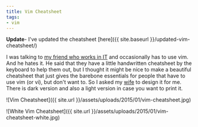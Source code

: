 ```yaml
---
title: Vim Cheatsheet
tags:
- vim
---
```


**Update**- I've updated the cheatsheet [here]({{ site.baseurl }}/updated-vim-cheatsheet/)

I was talking to [my friend who works in IT](https://twitter.com/JToTheRebellion) and occasionally has to use vim. And he hates it. He said that they have a little handwritten cheatsheet by the keyboard to help them out, but I thought it might be nice to make a beautiful cheatsheet that just gives the barebone essentials for people that have to use vim (or vi), but don't want to. So I asked my [wife](https://twitter.com/bec_bec1) to design it for me. There is dark version and also a light version in case you want to print it.

![Vim Cheatsheet]({{ site.url }}/assets/uploads/2015/01/vim-cheatsheet.jpg)

![White Vim Cheatsheet]({{ site.url }}/assets/uploads/2015/01/vim-cheatsheet-white.jpg)
